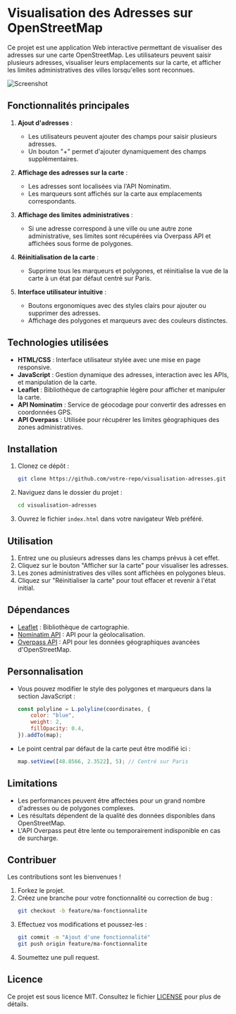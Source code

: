 # Visualisation des Adresses sur OpenStreetMap

Ce projet est une application Web interactive permettant de visualiser des adresses sur une carte OpenStreetMap. Les utilisateurs peuvent saisir plusieurs adresses, visualiser leurs emplacements sur la carte, et afficher les limites administratives des villes lorsqu'elles sont reconnues.

![Screenshot](./screenshot.png "Screenshot")

## Fonctionnalités principales

1. **Ajout d'adresses** :
   - Les utilisateurs peuvent ajouter des champs pour saisir plusieurs adresses.
   - Un bouton "+" permet d'ajouter dynamiquement des champs supplémentaires.

2. **Affichage des adresses sur la carte** :
   - Les adresses sont localisées via l'API Nominatim.
   - Les marqueurs sont affichés sur la carte aux emplacements correspondants.

3. **Affichage des limites administratives** :
   - Si une adresse correspond à une ville ou une autre zone administrative, ses limites sont récupérées via Overpass API et affichées sous forme de polygones.

4. **Réinitialisation de la carte** :
   - Supprime tous les marqueurs et polygones, et réinitialise la vue de la carte à un état par défaut centré sur Paris.

5. **Interface utilisateur intuitive** :
   - Boutons ergonomiques avec des styles clairs pour ajouter ou supprimer des adresses.
   - Affichage des polygones et marqueurs avec des couleurs distinctes.

## Technologies utilisées

- **HTML/CSS** : Interface utilisateur stylée avec une mise en page responsive.
- **JavaScript** : Gestion dynamique des adresses, interaction avec les APIs, et manipulation de la carte.
- **Leaflet** : Bibliothèque de cartographie légère pour afficher et manipuler la carte.
- **API Nominatim** : Service de géocodage pour convertir des adresses en coordonnées GPS.
- **API Overpass** : Utilisée pour récupérer les limites géographiques des zones administratives.

## Installation

1. Clonez ce dépôt :
   ```bash
   git clone https://github.com/votre-repo/visualisation-adresses.git
   ```

2. Naviguez dans le dossier du projet :
   ```bash
   cd visualisation-adresses
   ```

3. Ouvrez le fichier `index.html` dans votre navigateur Web préféré.

## Utilisation

1. Entrez une ou plusieurs adresses dans les champs prévus à cet effet.
2. Cliquez sur le bouton "Afficher sur la carte" pour visualiser les adresses.
3. Les zones administratives des villes sont affichées en polygones bleus.
4. Cliquez sur "Réinitialiser la carte" pour tout effacer et revenir à l'état initial.

## Dépendances

- [Leaflet](https://leafletjs.com/) : Bibliothèque de cartographie.
- [Nominatim API](https://nominatim.org/) : API pour la géolocalisation.
- [Overpass API](https://overpass-api.de/) : API pour les données géographiques avancées d'OpenStreetMap.

## Personnalisation

- Vous pouvez modifier le style des polygones et marqueurs dans la section JavaScript :
  ```javascript
  const polyline = L.polyline(coordinates, {
      color: "blue",
      weight: 2,
      fillOpacity: 0.4,
  }).addTo(map);
  ```

- Le point central par défaut de la carte peut être modifié ici :
  ```javascript
  map.setView([48.8566, 2.3522], 5); // Centré sur Paris
  ```

## Limitations

- Les performances peuvent être affectées pour un grand nombre d'adresses ou de polygones complexes.
- Les résultats dépendent de la qualité des données disponibles dans OpenStreetMap.
- L'API Overpass peut être lente ou temporairement indisponible en cas de surcharge.

## Contribuer

Les contributions sont les bienvenues !

1. Forkez le projet.
2. Créez une branche pour votre fonctionnalité ou correction de bug :
   ```bash
   git checkout -b feature/ma-fonctionnalite
   ```
3. Effectuez vos modifications et poussez-les :
   ```bash
   git commit -m "Ajout d'une fonctionnalité"
   git push origin feature/ma-fonctionnalite
   ```
4. Soumettez une pull request.

## Licence

Ce projet est sous licence MIT. Consultez le fichier [LICENSE](LICENSE) pour plus de détails.


